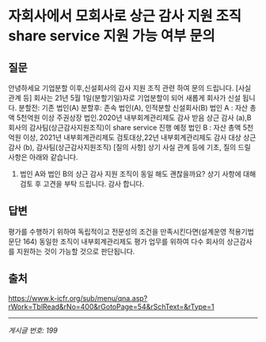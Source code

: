 # 자회사에서 모회사로 상근 감사 지원 조직 share service 지원 가능 여부 문의

## 질문
안녕하세요
기업분할 이후,신설회사의 감사 지원 조직 관련 하여 문의 드립니다.
[사실 관계 등]
회사는 21년 5월 1일(분할기일)자로 기업분할이 되어 새롭게 회사가 신설 됩니다.
분할전: 기존 법인(A)
분할후: 존속 법인(A), 인적분할 신설회사(B)
법인 A : 자산 총액 5천억원 이상 주권상장 법인.2020년 내부회계관리제도 감사 받음
상근 감사 (a),B회사의 감사팀(상근감사지원조직)이 share service 진행 예정
법인 B : 자산 총액 5천억원 이상, 2021년 내부회계관리제도 검토대상,22년 내부회계관리제도 감사 대상
상근 감사 (b), 감사팀(상근감사지원조직)
[질의 사항]
상기 사실 관계 등에 기초, 질의 드릴 사항은 아래와 같습니다.
1. 법인 A와 법인 B의 상근 감사 지원 조직이 동일 해도 괜찮을까요?
상기 사항에 대해 검토 후 고견을 부탁 드립니다.
감사 합니다.

## 답변
평가를 수행하기 위하여 독립적이고 전문성의 조건을 만족시킨다면(설계운영 적용기법 문단 164) 동일한 조직이 내부회계관리제도 평가 업무를 위하여 다수 회사의 상근감사를 지원하는 것이 가능할 것으로 판단됩니다.

## 출처
https://www.k-icfr.org/sub/menu/qna.asp?rWork=TblRead&rNo=400&rGotoPage=54&rSchText=&rType=1

---
*게시글 번호: 199*
